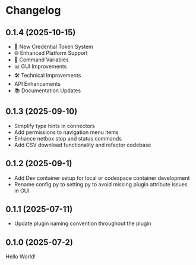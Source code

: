 # Changelog

## 0.1.4 (2025-10-15)

* 🔐 New Credential Token System
* 🌐 Enhanced Platform Support
* 🔧 Command Variables
* 📊 GUI Improvements
* 🛠️ Technical Improvements
* API Enhancements
* 📚 Documentation Updates

## 0.1.3 (2025-09-10)
* Simplify type hints in connectors
* Add permissions to navigation menu items
* Enhance netbox stop and status commands
* Add CSV download functionality and refactor codebase


## 0.1.2 (2025-09-1)

* Add Dev container setup for local or codespace container development
* Rename config.py to setting.py to avoid missing plugin attribute issues in GUI

## 0.1.1 (2025-07-11)

* Update plugin naming convention throughout the plugin

## 0.1.0 (2025-07-2)

Hello World!